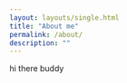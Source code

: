 ```yaml
---
layout: layouts/single.html
title: "About me"
permalink: /about/
description: ""
---
```


hi there buddy